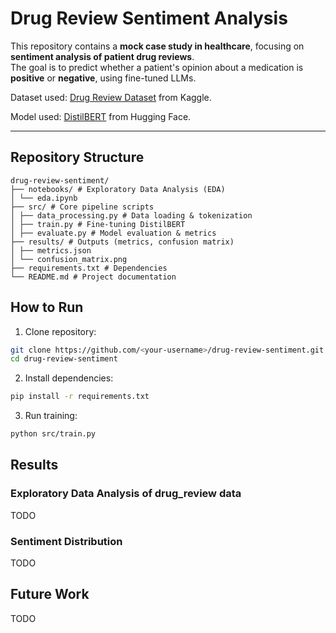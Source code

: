# Drug Review Sentiment Analysis

This repository contains a **mock case study in healthcare**, focusing on **sentiment analysis of patient drug reviews**.  
The goal is to predict whether a patient's opinion about a medication is **positive** or **negative**, using fine-tuned LLMs.

Dataset used: [Drug Review Dataset](https://www.kaggle.com/datasets/andrewmvd/drug-review-dataset) from Kaggle.

Model used: [DistilBERT](https://huggingface.co/distilbert-base-uncased) from Hugging Face.

---

## Repository Structure
```
drug-review-sentiment/
├── notebooks/ # Exploratory Data Analysis (EDA)
│ └── eda.ipynb
├── src/ # Core pipeline scripts
│ ├── data_processing.py # Data loading & tokenization
│ ├── train.py # Fine-tuning DistilBERT
│ ├── evaluate.py # Model evaluation & metrics
├── results/ # Outputs (metrics, confusion matrix)
│ ├── metrics.json
│ └── confusion_matrix.png
├── requirements.txt # Dependencies
└── README.md # Project documentation
```

## How to Run

1. Clone repository:
```bash
git clone https://github.com/<your-username>/drug-review-sentiment.git
cd drug-review-sentiment
```
2. Install dependencies:
```bash
pip install -r requirements.txt
```
3. Run training:
```bash
python src/train.py
```


## Results

### Exploratory Data Analysis of drug_review data

TODO

### Sentiment Distribution

TODO

## Future Work

TODO